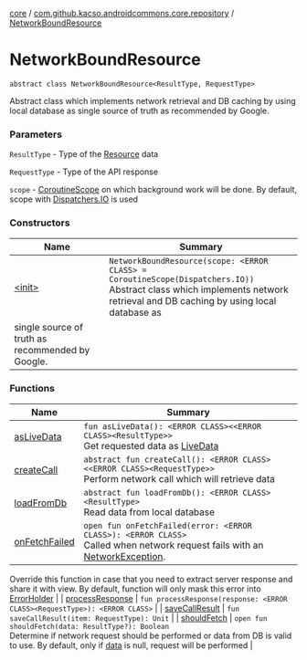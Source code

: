 [core](../../index.md) / [com.github.kacso.androidcommons.core.repository](../index.md) / [NetworkBoundResource](.)

# NetworkBoundResource

`abstract class NetworkBoundResource<ResultType, RequestType>`

Abstract class which implements network retrieval and DB caching by using local database as
single source of truth as recommended by Google.

### Parameters

`ResultType` - Type of the [Resource](#) data

`RequestType` - Type of the API response

`scope` - [CoroutineScope](#) on which background work will be done. By default, scope with [Dispatchers.IO](#) is used

### Constructors

| Name | Summary |
|---|---|
| [&lt;init&gt;](-init-.md) | `NetworkBoundResource(scope: <ERROR CLASS> = CoroutineScope(Dispatchers.IO))`<br>Abstract class which implements network retrieval and DB caching by using local database as
single source of truth as recommended by Google. |

### Functions

| Name | Summary |
|---|---|
| [asLiveData](as-live-data.md) | `fun asLiveData(): <ERROR CLASS><<ERROR CLASS><ResultType>>`<br>Get requested data as [LiveData](#) |
| [createCall](create-call.md) | `abstract fun createCall(): <ERROR CLASS><<ERROR CLASS><RequestType>>`<br>Perform network call which will retrieve data |
| [loadFromDb](load-from-db.md) | `abstract fun loadFromDb(): <ERROR CLASS><ResultType>`<br>Read data from local database |
| [onFetchFailed](on-fetch-failed.md) | `open fun onFetchFailed(error: <ERROR CLASS>): <ERROR CLASS>`<br>Called when network request fails with an [NetworkException](#).
Override this function in case that you need to extract server response and share it with view.
By default, function will only mask this error into [ErrorHolder](#) |
| [processResponse](process-response.md) | `fun processResponse(response: <ERROR CLASS><RequestType>): <ERROR CLASS>` |
| [saveCallResult](save-call-result.md) | `fun saveCallResult(item: RequestType): Unit` |
| [shouldFetch](should-fetch.md) | `open fun shouldFetch(data: ResultType?): Boolean`<br>Determine if network request should be performed or data from DB is valid to use.
By default, only if [data](should-fetch.md#com.github.kacso.androidcommons.core.repository.NetworkBoundResource$shouldFetch(com.github.kacso.androidcommons.core.repository.NetworkBoundResource.ResultType)/data) is null, request will be performed |
